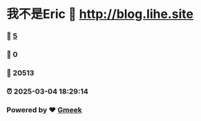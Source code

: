# 我不是Eric :link: http://blog.lihe.site 
### :page_facing_up: [5](http://blog.lihe.site/tag.html) 
### :speech_balloon: 0 
### :hibiscus: 20513 
### :alarm_clock: 2025-03-04 18:29:14 
### Powered by :heart: [Gmeek](https://github.com/Meekdai/Gmeek)
